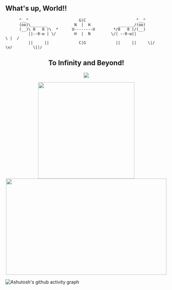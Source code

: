 <span >What's up, World!!</span>
----------------------------------------------------------------------------------------------------------------------
          ^__^                      G|C                      ^__^
          (oo)\_______            N  |  H            _______/(oo)
          (__)\ 0   0 )\  *      U--------U        */0   0 )/(__)
              ||--0-w | \/        H  |  N         \/| --0-w||                         \ |  / 
              ||     ||             C|G             ||     ||     \|/      \v/         \||/


<div align="center">
  <h2>To Infinity and Beyond!</h2>
  
![](https://komarev.com/ghpvc/?username=HiamKaito&color=blueviolet&style=flat-square&label=Visitors)
</div>
<div align="center">
  <img width="300" height="300" src="https://i.imgur.com/EUIqpd0.gif">
  <img width="500" height="300" src="https://github-profile-summary-cards.vercel.app/api/cards/repos-per-language?username=HiamKaito&theme=vue">
</div>

![Ashutosh's github activity graph](https://activity-graph.herokuapp.com/graph?username=HiamKaito&theme=github)
